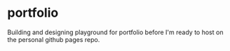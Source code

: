 # portfolio
Building and designing playground for portfolio before I'm ready to host on the personal github pages repo.
